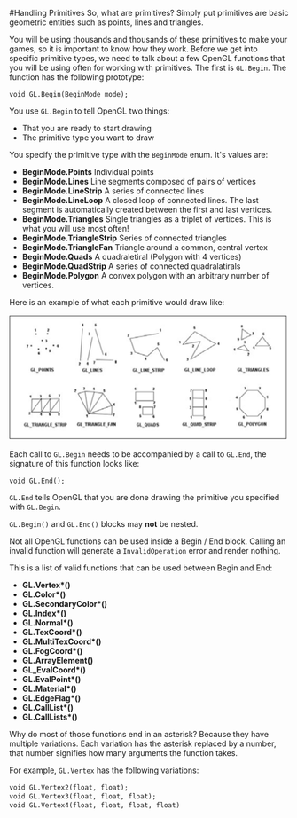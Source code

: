 #Handling Primitives
So, what are primitives? Simply put primitives are basic geometric entities such as points, lines and triangles.

You will be using thousands and thousands of these primitives to make your games, so it is important to know how they work. Before we get into specific primitive types, we need to talk about a few OpenGL functions that you will be using often for working with primitives. The first is ```GL.Begin```. The function has the following prototype:

```
void GL.Begin(BeginMode mode);
```

You use ```GL.Begin``` to tell OpenGL two things:

 * That you are ready to start drawing
 * The primitive type you want to draw

You specify the primitive type with the ```BeginMode``` enum. It's values are:

* __BeginMode.Points__ Individual points
* __BeginMode.Lines__ Line segments composed of pairs of vertices
* __BeginMode.LineStrip__ A series of connected lines
* __BeginMode.LineLoop__ A closed loop of connected lines. The last segment is automatically created between the first and last vertices.
* __BeginMode.Triangles__ Single triangles as a triplet of vertices. This is what you will use most often!
* __BeginMode.TriangleStrip__ Series of connected triangles
* __BeginMode.TriangleFan__ Triangle around a common, central vertex
* __BeginMode.Quads__ A quadraletiral (Polygon with 4 vertices)
* __BeginMode.QuadStrip__ A series of connected quadralatirals
* __BeginMode.Polygon__ A convex polygon with an arbitrary number of vertices.

Here is an example of what each primitive would draw like:

![PRIMS](Primitives.png)

Each call to ```GL.Begin``` needs to be accompanied by a call to ```GL.End```, the signature of this function looks like:

```
void GL.End();
```

```GL.End``` tells OpenGL that you are done drawing the primitive you specified with ```GL.Begin```.

```GL.Begin()``` and ```GL.End()``` blocks may __not__ be nested.

Not all OpenGL functions can be used inside a Begin / End block. Calling an invalid function will generate a ```InvalidOperation``` error and render nothing.

This is a list of valid functions that can be used between Begin and End:

* __GL.Vertex*()__
* __GL.Color*()__
* __GL.SecondaryColor*()__
* __GL.Index*()__
* __GL.Normal*()__
* __GL.TexCoord*()__
* __GL.MultiTexCoord*()__
* __GL.FogCoord*()__
* __GL.ArrayElement()__
* __GL_EvalCoord*()__
* __GL.EvalPoint*()__
* __GL.Material*()__
* __GL.EdgeFlag*()__
* __GL.CallList*()__
* __GL.CallLists*()__

Why do most of those functions end in an asterisk? Because they have multiple variations. Each variation has the asterisk replaced by a number, that number signifies how many arguments the function takes.

For example, ```GL.Vertex``` has the following variations:

```
void GL.Vertex2(float, float);
void GL.Vertex3(float, float, float);
void GL.Vertex4(float, float, float, float)
```